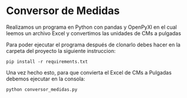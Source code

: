 # Conversor de Medidas 

Realizamos un programa en Python con pandas y OpenPyXl en el cual leemos un archivo Excel y convertimos las unidades de CMs a pulgadas

Para poder ejecutar el programa después de clonarlo debes hacer en la carpeta del proyecto la siguiente instruccion:

 ```
pip install -r requirements.txt
 ```
Una vez hecho esto, para que convierta el Excel de CMs a Pulgadas debemos ejecutar en la consola:

 ```
python conversor_medidas.py
 ```
